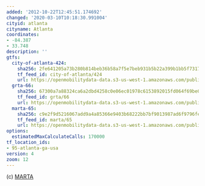 ```yaml
---
added: '2012-10-22T12:45:51.174692'
changed: '2020-03-10T10:18:30.991004'
cityid: atlanta
cityname: Atlanta
coordinates:
- -84.387
- 33.748
description: ''
gtfs:
  city-of-atlanta-424:
    sha256: 2fe641205a73b280b814beb36b58a7f5e7beb931b5b22a399b1bb5f731741816
    tf_feed_id: city-of-atlanta/424
    url: https://openmobilitydata-data.s3-us-west-1.amazonaws.com/public/feeds/city-of-atlanta/424/20170630/gtfs.zip
  grta-66:
    sha256: 67300a7a88324ca6a2dbd4258c0e06ec01978c6153892015fd064f69be0362ef
    tf_feed_id: grta/66
    url: https://openmobilitydata-data.s3-us-west-1.amazonaws.com/public/feeds/grta/66/20191218/gtfs.zip
  marta-65:
    sha256: c9e2f9d5216067add9a4a85366e9403b68222bb7bf9013987ad6f9796fedb5ae
    tf_feed_id: marta/65
    url: https://openmobilitydata-data.s3-us-west-1.amazonaws.com/public/feeds/marta/65/20191206/gtfs.zip
options:
  estimatedMaxCalculateCalls: 170000
tf_location_ids:
- 95-atlanta-ga-usa
version: 4
zoom: 12
---
```


(c) [MARTA](http://itsmarta.com/marta-developer-resources.aspx)
